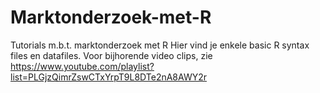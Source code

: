 # Marktonderzoek-met-R
Tutorials m.b.t. marktonderzoek met R
Hier vind je enkele basic R syntax files en datafiles. Voor bijhorende video clips, zie https://www.youtube.com/playlist?list=PLGjzQimrZswCTxYrpT9L8DTe2nA8AWY2r
